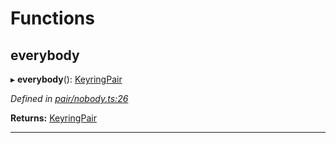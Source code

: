 

# Functions

<a id="everybody"></a>

##  everybody

▸ **everybody**(): [KeyringPair](../interfaces/_types_.keyringpair.md)

*Defined in [pair/nobody.ts:26](https://github.com/polkadot-js/common/blob/663b8ca/packages/keyring/src/pair/nobody.ts#L26)*

**Returns:** [KeyringPair](../interfaces/_types_.keyringpair.md)

___

